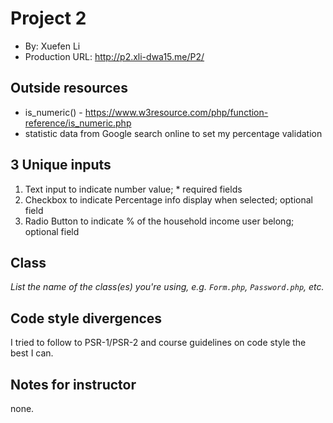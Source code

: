 # Project 2
+ By: Xuefen Li
+ Production URL: http://p2.xli-dwa15.me/P2/

## Outside resources

+ is_numeric() - https://www.w3resource.com/php/function-reference/is_numeric.php
+ statistic data from Google search online to set my percentage validation

## 3 Unique inputs

1. Text input to indicate number value; * required fields
2. Checkbox to indicate Percentage info display when selected; optional field
3. Radio Button to indicate % of the household income user belong; optional field

## Class
*List the name of the class(es) you're using, e.g. `Form.php`, `Password.php`, etc.*

## Code style divergences
I tried to follow to PSR-1/PSR-2 and course guidelines on code style the best I can.

## Notes for instructor
none.
